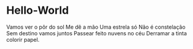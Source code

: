# Hello-World
Vamos ver o pôr do sol
Me dê a mão
Uma estrela só
Não é constelação
Sem destino vamos juntos
Passear feito nuvens no céu
Derramar a tinta colorir papel.
